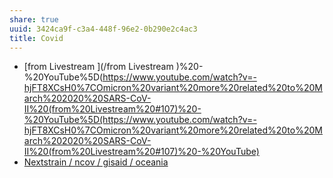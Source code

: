 ```yaml
---
share: true
uuid: 3424ca9f-c3a4-448f-96e2-0b290e2c4ac3
title: Covid
---
```

* [from Livestream ](/from Livestream )%20-%20YouTube%5D(https://www.youtube.com/watch?v=-hjFT8XCsH0%7COmicron%20variant%20more%20related%20to%20March%202020%20SARS-CoV-II%20(from%20Livestream%20#107)%20-%20YouTube%5D(https://www.youtube.com/watch?v=-hjFT8XCsH0%7COmicron%20variant%20more%20related%20to%20March%202020%20SARS-CoV-II%20(from%20Livestream%20#107)%20-%20YouTube)
* [Nextstrain / ncov / gisaid / oceania](https://nextstrain.org/ncov/gisaid/oceania?c=clade_membership)